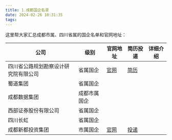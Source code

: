 ```yaml
---
title: 1.成都国企名录
date: 2024-02-26 10:31:35
tags:
---
```

这里帮大家汇总成都市属、四川省属的国企名单和官网地址：


| 公司               | 级别   | 官网地址                        | 简历投递                                                                                     | 详细介绍 |
|------------------|------|-----------------------------|------------------------------------------------------------------------------------------|------|
| 四川省公路规划勘察设计研究院有限公司 | 省属国企 | [官网](https://www.schdri.com/) | [简历](https://www.schdri.com/go.htm?k=ren_li_zi_yuan&url=gong_si_gai_kuang/ren_li_zi_yuan) | []() |
| 蜀道集团             | 省属国企 |                             |                                                                                          | []() |
| 成都数据集团           | 成都市属国企 |                             |                                                                                          | []() |
| 西部证券股份有限公司       | 省属国企 |                             |                                                                                          | []() |
| 四川长虹             | 省属国企 |                             |                                                                                          | []() |
|成都新都投资集团|市属国企|[官网](https://www.schdri.com/)|[投递]()                                                                                    | []() |